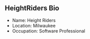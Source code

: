 ## HeightRiders Bio
* Name: Height Riders 
* Location: Milwaukee
* Occupation: Software Professional
